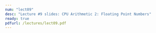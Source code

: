 ```yaml
---
num: "lect09"
desc: "Lecture #9 slides: CPU Arithmetic 2: Floating Point Numbers"
ready: true
pdfurl: /lectures/lect09.pdf
---
```


